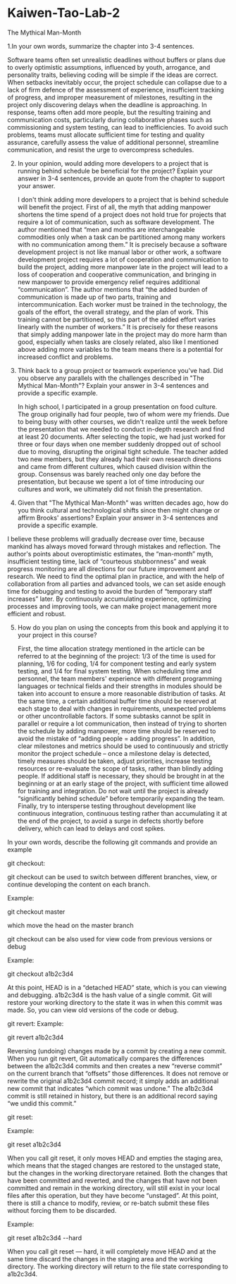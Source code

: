 # Kaiwen-Tao-Lab-2

The Mythical Man-Month

1.In your own words, summarize the chapter into 3-4 sentences.

  Software teams often set unrealistic deadlines without buffers or plans due to overly optimistic assumptions, influenced by youth, arrogance, and personality traits, believing coding will be simple if the ideas are correct. When setbacks inevitably occur, the project schedule can collapse due to a lack of firm defence of the assessment of experience, insufficient tracking of progress, and improper measurement of milestones, resulting in the project only discovering delays when the deadline is approaching. In response, teams often add more people, but the resulting training and communication costs, particularly during collaborative phases such as commissioning and system testing, can lead to inefficiencies. To avoid such problems, teams must allocate sufficient time for testing and quality assurance, carefully assess the value of additional personnel, streamline communication, and resist the urge to overcompress schedules.

2. In your opinion, would adding more developers to a project that is running behind schedule be beneficial for the project? Explain your answer in 3-4 sentences, provide an quote from the chapter to support your answer.

   I don't think adding more developers to a project that is behind schedule will benefit the project. First of all, the myth that adding manpower shortens the time spend of a project does not hold true for projects that require a lot of communication, such as software development. The author mentioned that “men and months are interchangeable commodities only when a task can be partitioned among many workers with no communication among them.” It is precisely because a software development project is not like manual labor or other work, a software development project requires a lot of cooperation and communication to build the project, adding more manpower late in the project will lead to a loss of cooperation and cooperative communication, and bringing in new manpower to provide emergency relief requires additional “communication”. The author mentions that “the added burden of communication is made up of two parts, training and intercommunication. Each worker must be trained in the technology, the goals of the effort, the overall strategy, and the plan of work. This training cannot be partitioned, so this part of the added effort varies linearly with the number of workers.” It is precisely for these reasons that simply adding manpower late in the project may do more harm than good, especially when tasks are closely related, also like I mentioned above adding more variables to the team means there is a potential for increased conflict and problems.

3. Think back to a group project or teamwork experience you've had. Did you observe any parallels with the challenges described in "The Mythical Man-Month"? Explain your answer in 3-4 sentences and provide a specific example.

   In high school, I participated in a group presentation on food culture. The group originally had four people, two of whom were my friends. Due to being busy with other courses, we didn't realize until the week before the presentation that we needed to conduct in-depth research and find at least 20 documents. After selecting the topic, we had just worked for three or four days when one member suddenly dropped out of school due to moving, disrupting the original tight schedule. The teacher added two new members, but they already had their own research directions and came from different cultures, which caused division within the group. Consensus was barely reached only one day before the presentation, but because we spent a lot of time introducing our cultures and work, we ultimately did not finish the presentation.

4. Given that "The Mythical Man-Month" was written decades ago, how do you think cultural and technological shifts since then might change or affirm Brooks' assertions? Explain your answer in 3-4 sentences and provide a specific example.

  I believe these problems will gradually decrease over time, because mankind has always moved forward through mistakes and reflection. The author's points about overoptimistic estimates, the “man-month” myth, insufficient testing time, lack of “courteous stubbornness” and weak progress monitoring are all directions for our future improvement and research. We need to find the optimal plan in practice, and with the help of collaboration from all parties and advanced tools, we can set aside enough time for debugging and testing to avoid the burden of “temporary staff increases” later. By continuously accumulating experience, optimizing processes and improving tools, we can make project management more efficient and robust.

5. How do you plan on using the concepts from this book and applying it to your project in this course?

   First, the time allocation strategy mentioned in the article can be referred to at the beginning of the project: 1/3 of the time is used for planning, 1/6 for coding, 1/4 for component testing and early system testing, and 1/4 for final system testing. When scheduling time and personnel, the team members' experience with different programming languages or technical fields and their strengths in modules should be taken into account to ensure a more reasonable distribution of tasks. At the same time, a certain additional buffer time should be reserved at each stage to deal with changes in requirements, unexpected problems or other uncontrollable factors. If some subtasks cannot be split in parallel or require a lot communication, then instead of trying to shorten the schedule by adding manpower, more time should be reserved to avoid the mistake of “adding people = adding progress”. In addition, clear milestones and metrics should be used to continuously and strictly monitor the project schedule – once a milestone delay is detected, timely measures should be taken, adjust priorities, increase testing resources or re-evaluate the scope of tasks, rather than blindly adding people. If additional staff is necessary, they should be brought in at the beginning or at an early stage of the project, with sufficient time allowed for training and integration. Do not wait until the project is already “significantly behind schedule” before temporarily expanding the team. Finally, try to intersperse testing throughout development like continuous integration, continuous testing rather than accumulating it at the end of the project, to avoid a surge in defects shortly before delivery, which can lead to delays and cost spikes.

In your own words, describe the following git commands and provide an example

git checkout:

git checkout can be used to switch between different branches, view, or continue developing the content on each branch.

Example:

  git checkout master

which move the head on the master branch

git checkout can be also used for view code from previous versions or debug

Example:

  git checkout a1b2c3d4

At this point, HEAD is in a “detached HEAD” state, which is you can viewing and debugging. a1b2c3d4 is the hash value of a single commit. Git will restore your working directory to the state it was in when this commit was made. So, you can view old versions of the code or debug.


git revert:
Example: 

  git revert a1b2c3d4

Reversing (undoing) changes made by a commit by creating a new commit. When you run git revert, Git automatically compares the differences between the a1b2c3d4 commits and then creates a new “reverse commit” on the current branch that “offsets” those differences. It does not remove or rewrite the original a1b2c3d4 commit record; it simply adds an additional new commit that indicates “which commit was undone.” The a1b2c3d4 commit is still retained in history, but there is an additional record saying “we undid this commit.”

git reset:

Example:

  git reset a1b2c3d4

When you call git reset, it only moves HEAD and empties the staging area, which means that the staged changes are restored to the unstaged state, but the changes in the working directoryare retained. Both the changes that have been committed and reverted, and the changes that have not been committed and remain in the working directory, will still exist in your local files after this operation, but they have become “unstaged”. At this point, there is still a chance to modify, review, or re-batch submit these files without forcing them to be discarded.

Example:

  git reset a1b2c3d4 --hard

When you call git reset — hard, it will completely move HEAD and at the same time discard the changes in the staging area and the working directory. The working directory will return to the file state corresponding to a1b2c3d4.
